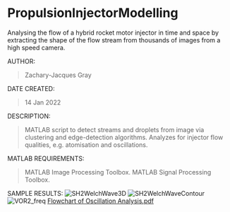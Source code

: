 # PropulsionInjectorModelling
Analysing the flow of a hybrid rocket motor injector in time and space by extracting the shape of the flow stream from thousands of images from a high speed camera. 

AUTHOR:       
> Zachary-Jacques Gray

DATE CREATED: 
> 14 Jan 2022

DESCRIPTION:  
> MATLAB script to detect streams and droplets from image via clustering and edge-detection algorithms.
> Analyzes for injector flow qualities, e.g. atomisation and oscillations.

MATLAB REQUIREMENTS: 
> MATLAB Image Processing Toolbox.
> MATLAB Signal Processing Toolbox.

SAMPLE RESULTS:
![SH2WelchWave3D](https://user-images.githubusercontent.com/127930775/225250958-6da7f831-deb3-4d19-bcc7-06ed03c44131.jpg)
![SH2WelchWaveContour](https://user-images.githubusercontent.com/127930775/225250981-49609581-3205-4e92-8e6e-e50fede37340.jpg)
![VOR2_freq](https://user-images.githubusercontent.com/127930775/225251050-74e26184-bf0b-45e9-bb58-61a159b960ae.jpg)
[Flowchart of Oscillation Analysis.pdf](https://github.com/zacharyjacquesgray/PropulsionInjectorModelling/files/10977536/Flowchart.of.Oscillation.Analysis.pdf)
